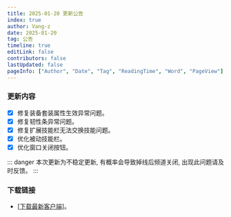 ```yaml
---
title: 2025-01-20 更新公告
index: true
author: Vang-z
date: 2025-01-20
tag: 公告
timeline: true
editLink: false
contributors: false
lastUpdated: false
pageInfo: ["Author", "Date", "Tag", "ReadingTime", "Word", "PageView"]
---
```


### 更新内容
- [x] 修复装备<a>套装属性</a>生效异常问题。
- [x] 修复<a>韧性条</a>异常问题。
- [x] 修复<a>扩展技能栏</a>无法交换技能问题。
- [x] 优化<a>被动技能栏</a>。
- [x] 优化窗口<a>关闭按钮</a>。

::: danger
本次更新为不稳定更新, 有概率会导致掉线后频道关闭, 出现此问题请及时反馈。
:::

### 下载链接
- [[下载最新客户端]](http://43.136.185.119:5244/d/RFOClient/App/%E8%82%A5%E7%81%B5%E7%9A%84%E5%A5%87%E5%A6%99%E5%B9%BB%E6%83%B3_x64-setup.exe?sign=vMSVetNq4jIzakRvkPTFCeuQkazn6fHRVCrozVwsOYc=:0)。
